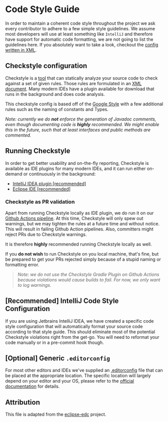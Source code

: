 # Code Style Guide

In order to maintain a coherent code style throughout the project we ask every contributor to adhere to a few simple
style guidelines. We assume most developers will use at least something like `IntelliJ` and therefore have support for
automatic code formatting, we are not going to list the guidelines here. If you absolutely want to take a look, checkout
the [config written in XML](resources/checkstyle-config.xml).

## Checkstyle configuration

Checkstyle is a [tool](https://checkstyle.sourceforge.io/) that can statically analyze your source code to check against
a set of given rules. Those rules are formulated in an [XML document](resources/checkstyle-config.xml). Many modern
IDEs have a plugin available for download that runs in the background and does code analysis.

This checkstyle config is based off of the [Google Style](https://checkstyle.sourceforge.io/google_style.html) with a
few
additional rules such as the naming of constants and Types.

_Note: currently we do **not** enforce the generation of Javadoc comments, even though documenting code is **highly**
recommended. We might enable this in the future, such that at least interfaces and public methods are commented._

## Running Checkstyle

In order to get better usability and on-the-fly reporting, Checkstyle is available as IDE plugins for many modern IDEs,
and it can run either on-demand or continuously in the background:

- [IntelliJ IDEA plugin [recommended]](https://plugins.jetbrains.com/plugin/1065-checkstyle-idea)
- [Eclipse IDE [recommended]](https://checkstyle.org/eclipse-cs/#!/)

### Checkstyle as PR validation

Apart from running Checkstyle locally as IDE plugin, we do run it on
our [Github Actions pipeline](.github/workflows/code_analysis.yml). At this time, Checkstyle will only spew out warnings, but
we may tighten the rules at a future time and without notice. This will result in failing Github Action pipelines. Also,
committers might reject PRs due to Checkstyle warnings.

It is therefore **highly** recommended running Checkstyle locally as well.

If you **do not wish** to run Checkstyle on you local machine, that's fine, but be prepared to get your PRs rejected
simply because of a stupid naming or formatting error.

> _Note: we do not use the Checkstyle Gradle Plugin on Github Actions because violations would cause builds to fail. For
now, we only want to log warnings._

## [Recommended] IntelliJ Code Style Configuration

If you are using Jetbrains IntelliJ IDEA, we have created a specific code style configuration that will automatically
format your source code according to that style guide. This should eliminate most of the potential Checkstyle violations
right from the get-go. You will need to reformat your code manually or in a pre-commit hook though.

## [Optional] Generic `.editorconfig`

For most other editors and IDEs we've supplied an [.editorconfig](.editorconfig) file that can be
placed at the appropriate location. The specific location will largely depend on your editor and your OS, please refer
to the [official documentation](https://editorconfig.org) for details.

## Attribution

This file is adapted from the [eclipse-edc](https://github.com/eclipse-dataspaceconnector/DataSpaceConnector) project.
